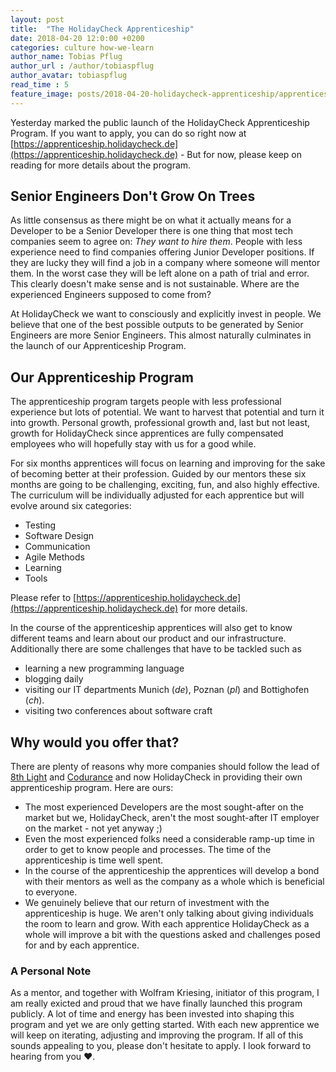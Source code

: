 ```yaml
---
layout: post
title:  "The HolidayCheck Apprenticeship"
date: 2018-04-20 12:0:00 +0200
categories: culture how-we-learn
author_name: Tobias Pflug
author_url : /author/tobiaspflug
author_avatar: tobiaspflug
read_time : 5
feature_image: posts/2018-04-20-holidaycheck-apprenticeship/apprenticeship.png
---
```


Yesterday marked the public launch of the HolidayCheck Apprenticeship Program. If you want to apply, you can do so right now at [https://apprenticeship.holidaycheck.de](https://apprenticeship.holidaycheck.de) - But for now, please keep on reading for more details about the program.

## Senior Engineers Don't Grow On Trees

As little consensus as there might be on what it actually means for a Developer to be a Senior Developer there is one thing that most tech companies seem to agree on: _They want to hire them_. People with less experience need to find companies offering Junior Developer positions. If they are lucky they will find a job in a company where someone will mentor them. In the worst case they will be left alone on a path of trial and error. This clearly doesn't make sense and is not sustainable. Where are the experienced Engineers supposed to come from?

At HolidayCheck we want to consciously and explicitly invest in people. We believe that one of the best possible outputs to be generated by Senior Engineers are more Senior Engineers. This almost naturally culminates in the launch of our Apprenticeship Program. 

## Our Apprenticeship Program

The apprenticeship program targets people with less professional experience but lots of potential. We want to harvest that potential and turn it into growth. Personal growth, professional growth and, last but not least, growth for HolidayCheck since apprentices are fully compensated employees who will hopefully stay with us for a good while.

For six months apprentices will focus on learning and improving for the sake of becoming better at their profession. Guided by our mentors these six months are going to be challenging, exciting, fun, and also highly effective. The curriculum will be individually adjusted for each apprentice but will evolve around six categories:

- Testing
- Software Design
- Communication
- Agile Methods
- Learning
- Tools

Please refer to [https://apprenticeship.holidaycheck.de](https://apprenticeship.holidaycheck.de) for more details.

In the course of the apprenticeship apprentices will also get to know different teams and learn about our product and our infrastructure. Additionally there are some challenges that have to be tackled such as 

- learning a new programming language
- blogging daily
- visiting our IT departments Munich (_de_), Poznan (_pl_) and Bottighofen (_ch_).
- visiting two conferences about software craft

## Why would you offer that?

There are plenty of reasons why more companies should follow the lead of [8th Light](https://8thlight.com/) and [Codurance](https://codurance.com/) and now HolidayCheck in providing their own apprenticeship program. Here are ours:

- The most experienced Developers are the most sought-after on the market but we, HolidayCheck, aren't the most sought-after IT employer on the market - not yet anyway ;)
- Even the most experienced folks need a considerable ramp-up time in order to get to know people and processes. The time of the apprenticeship is time well spent.
- In the course of the apprenticeship the apprentices will develop a bond with their mentors as well as the company as a whole which is beneficial to everyone.
- We genuinely believe that our return of investment with the apprenticeship is huge. We aren't only talking about giving individuals the room to learn and grow. With each apprentice HolidayCheck as a whole will improve a bit with the questions asked and challenges posed for and by each apprentice.

### A Personal Note

As a mentor, and together with Wolfram Kriesing, initiator of this program, I am really exicted and proud that we have finally launched this program publicly. A lot of time and energy has been invested into shaping this program and yet we are only getting started. With each new apprentice we will keep on iterating, adjusting and improving the program. If all of this sounds appealing to you, please don't hesitate to apply. I look forward to hearing from you ❤.
